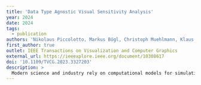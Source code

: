 ```yaml
---
title: 'Data Type Agnostic Visual Sensitivity Analysis'
year: 2024
date: 2024
tags:
  - publication
authors: 'Nikolaus Piccolotto, Markus Bögl, Christoph Muehlmann, Klaus Nordhausen, Peter Filzmoser, Johanna Schmidt, Silvia Miksch'
first_author: true
outlet: IEEE Transactions on Visualization and Computer Graphics
external_url: https://ieeexplore.ieee.org/document/10308617
doi: '10.1109/TVCG.2023.3327203'
description: >
  Modern science and industry rely on computational models for simulation, prediction, and data analysis. Spatial blind source separation (SBSS) is a model used to analyze spatial data. Designed explicitly for spatial data analysis, it is superior to popular non-spatial methods, like PCA. However, a challenge to its practical use is setting two complex tuning parameters, which requires parameter space analysis. In this paper, we focus on sensitivity analysis (SA). SBSS parameters and outputs are spatial data, which makes SA difficult as few SA approaches in the literature assume such complex data on both sides of the model. Based on the requirements in our design study with statistics experts, we developed a visual analytics prototype for data type agnostic visual sensitivity analysis that fits SBSS and other contexts. The main advantage of our approach is that it requires only dissimilarity measures for parameter settings and outputs. We evaluated the prototype heuristically with visualization experts and through interviews with two SBSS experts. In addition, we show the transferability of our approach by applying it to microclimate simulations. Study participants could confirm suspected and known parameter-output relations, find surprising associations, and identify parameter subspaces to examine in the future. During our design study and evaluation, we identified challenging future research opportunities.
---
```

